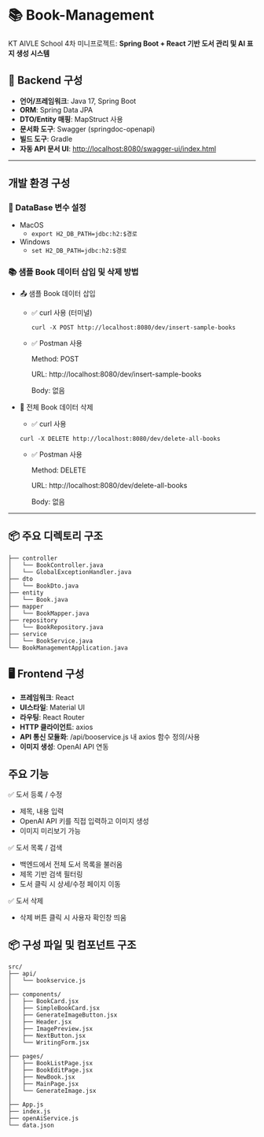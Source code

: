 # 📚 Book-Management

KT AIVLE School 4차 미니프로젝트: **Spring Boot + React 기반 도서 관리 및 AI 표지 생성 시스템**

## 🔧 Backend 구성

- **언어/프레임워크**: Java 17, Spring Boot
- **ORM**: Spring Data JPA
- **DTO/Entity 매핑**: MapStruct 사용
- **문서화 도구**: Swagger (springdoc-openapi)
- **빌드 도구**: Gradle
- **자동 API 문서 UI**: [http://localhost:8080/swagger-ui/index.html](http://localhost:8080/swagger-ui/index.html)

---
## 개발 환경 구성
### 🧵 DataBase 변수 설정
- MacOS
  - ```export H2_DB_PATH=jdbc:h2:$경로```
- Windows
  - ```set H2_DB_PATH=jdbc:h2:$경로```

### 📚 샘플 Book 데이터 삽입 및 삭제 방법
- 📤 샘플 Book 데이터 삽입

  - ✅ curl 사용 (터미널)

    ```curl -X POST http://localhost:8080/dev/insert-sample-books```

  - ✅ Postman 사용

    Method: POST

    URL: http://localhost:8080/dev/insert-sample-books

    Body: 없음

- 🧹 전체 Book 데이터 삭제

  - ✅ curl 사용

  ```curl -X DELETE http://localhost:8080/dev/delete-all-books```

  - ✅ Postman 사용
  
    Method: DELETE
  
    URL: http://localhost:8080/dev/delete-all-books
  
    Body: 없음

---

## 📦 주요 디렉토리 구조

```
├── controller        
│   └── BookController.java
│   └── GlobalExceptionHandler.java
├── dto              
│   └── BookDto.java
├── entity           
│   └── Book.java
├── mapper           
│   └── BookMapper.java
├── repository       
│   └── BookRepository.java
├── service             
│   └── BookService.java
└── BookManagementApplication.java  
```

## 🖥 Frontend 구성

- **프레임워크**: React
- **UI스타일**: Material UI
- **라우팅**: React Router 
- **HTTP 클라이언트**: axios
- **API 통신 모듈화**: /api/booservice.js 내 axios 함수 정의/사용
- **이미지 생성**: OpenAI API 연동

## 주요 기능

✅ 도서 등록 / 수정
- 제목, 내용 입력
- OpenAI API 키를 직접 입력하고 이미지 생성
- 이미지 미리보기 가능

✅ 도서 목록 / 검색
- 백엔드에서 전체 도서 목록을 불러옴
- 제목 기반 검색 필터링
- 도서 클릭 시 상세/수정 페이지 이동

✅ 도서 삭제
- 삭제 버튼 클릭 시 사용자 확인창 띄움

## 📦 구성 파일 및 컴포넌트 구조
```
src/
├── api/
│   └── bookservice.js               
│
├── components/
│   ├── BookCard.jsx
│   ├── SimpleBookCard.jsx
│   ├── GenerateImageButton.jsx
│   ├── Header.jsx
│   ├── ImagePreview.jsx
│   ├── NextButton.jsx
│   └── WritingForm.jsx
│
├── pages/
│   ├── BookListPage.jsx
│   ├── BookEditPage.jsx
│   ├── NewBook.jsx
│   ├── MainPage.jsx
│   └── GenerateImage.jsx
│
├── App.js
├── index.js
├── openAiService.js
└── data.json